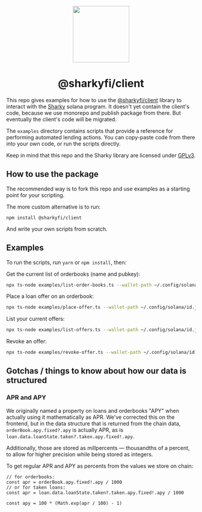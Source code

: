 <p align="center">
  <img width="auto" height="150" src="https://user-images.githubusercontent.com/377261/172073343-4b84d462-1f04-465d-9c93-cdba5b5dcdf3.png">
</p>

<h1 align="center">@sharkyfi/client</h1>

This repo gives examples for how to use the [@sharkyfi/client](https://www.npmjs.com/package/@sharkyfi/client) library to interact with the [Sharky](https://sharky.fi) solana program. It doesn't yet contain the client's code, because we use monorepo and publish package from there. But eventually the client's code will be migrated.

The `examples` directory contains scripts that provide a reference for performing automated lending actions. You can copy-paste code from there into your own code, or run the scripts directly.

Keep in mind that this repo and the Sharky library are licensed under [GPLv3](https://www.gnu.org/licenses/gpl-3.0.en.html).

## How to use the package

The recommended way is to fork this repo and use examples as a starting point for your scripting.

The more custom alternative is to run:

```
npm install @sharkyfi/client
```

And write your own scripts from scratch.

## Examples

To run the scripts, run `yarn` or `npm install`, then:

Get the current list of orderbooks (name and pubkey):

```bash
npx ts-node examples/list-order-books.ts --wallet-path ~/.config/solana/id.json
```

Place a loan offer on an orderbook:

```bash
npx ts-node examples/place-offer.ts --wallet-path ~/.config/solana/id.json --order-book <order-book-pubkey> --amount-sol 1
```

List your current offers:

```bash
npx ts-node examples/list-offers.ts --wallet-path ~/.config/solana/id.json
```

Revoke an offer:

```bash
npx ts-node examples/revoke-offer.ts --wallet-path ~/.config/solana/id.json --loan <loan-pubkey>
```

## Gotchas / things to know about how our data is structured

### APR and APY

We originally named a property on loans and orderbooks "APY" when actually using it mathematically as APR. We've corrected this on the frontend, but in the data structure that is returned from the chain data, `orderBook.apy.fixed?.apy` is actually APR, as is `loan.data.loanState.taken?.taken.apy.fixed!.apy`.

Additionally, those are stored as millpercents — thousandths of a percent, to allow for higher precision while being stored as integers.

To get regular APR and APY as percents from the values we store on chain:

```
// for orderbooks:
const apr = orderBook.apy.fixed!.apy / 1000
// or for taken loans:
const apr = loan.data.loanState.taken?.taken.apy.fixed!.apy / 1000

const apy = 100 * (Math.exp(apr / 100) - 1)
```
